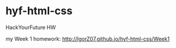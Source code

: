 # hyf-html-css
HackYourFuture HW

my Week 1 homework:   http://IgorZ07.github.io/hyf-html-css/Week1
    
